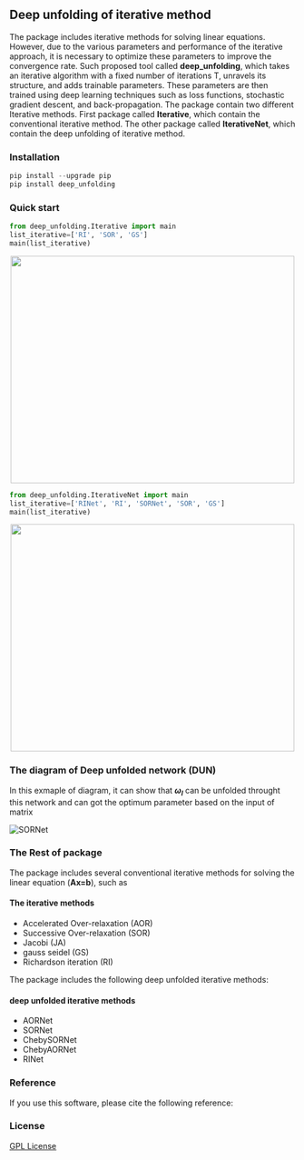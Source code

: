 ## Deep unfolding of iterative method

The package includes iterative methods for solving linear equations. However, due to the various parameters and performance of the iterative approach, it is necessary to optimize these parameters to improve the convergence rate. Such proposed tool called **deep_unfolding**, which takes an iterative algorithm with a fixed number of iterations T, unravels its structure, and adds trainable parameters. These parameters are then trained using deep learning techniques such as loss functions, stochastic gradient descent, and back-propagation.
The package contain two different Iterative methods. First package called **Iterative**, which contain the conventional iterative method. The other package called **IterativeNet**, which contain the deep unfolding of iterative method.

### Installation 
```python
pip install --upgrade pip
pip install deep_unfolding
```
### Quick start

```python
from deep_unfolding.Iterative import main
list_iterative=['RI', 'SOR', 'GS']
main(list_iterative)
```
<p align="center">
   <img src="https://github.com/Salahberra2022/deep_unfolding/assets/119638218/c5e53af3-445a-4607-8cec-b9ba33400f26" width="500" height="400">
 <p>
 
```python
from deep_unfolding.IterativeNet import main
list_iterative=['RINet', 'RI', 'SORNet', 'SOR', 'GS']
main(list_iterative)
```

<p align="center">
 <img src="https://github.com/Salahberra2022/deep_unfolding/assets/119638218/c53ceec4-458f-44e8-b6cb-72e559b69ffc" width="500" height="400">
 <p>

### The diagram of Deep unfolded network (DUN)

In this exmaple of diagram, it can show that **$\omega_{l}$** can be unfolded throught this network and can got the optimum parameter based on the input of matrix

 ![SORNet](https://user-images.githubusercontent.com/119638218/226128700-f03ae894-a69b-48b1-a4bf-a0a3d2820d8e.png)

  
### The Rest of package

The package includes several conventional iterative methods for solving the linear equation (**Ax=b**), such as 
<h4> The iterative methods</h4>
<ul>
  <li>Accelerated Over-relaxation (AOR)</li>
  <li>Successive Over-relaxation (SOR)</li>
  <li>Jacobi (JA)</li>
  <li>gauss seidel (GS)</li>
  <li>Richardson iteration (RI)</li>
</ul>


The package includes the following deep unfolded iterative methods:
<h4> deep unfolded iterative methods </h4>
<ul>
  <li>AORNet</li>
  <li>SORNet</li>
  <li>ChebySORNet</li>
  <li>ChebyAORNet</li>
  <li>RINet</li>
</ul>

### Reference
If you use this software, please cite the following reference:



### License

[GPL License](LICENSE)





